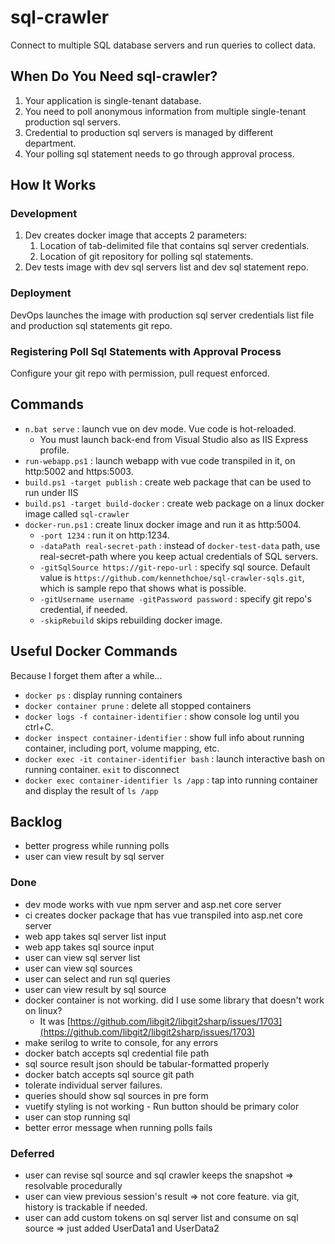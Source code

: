 # sql-crawler

Connect to multiple SQL database servers and run queries to collect data.

## When Do You Need sql-crawler?

1. Your application is single-tenant database.
2. You need to poll anonymous information from multiple single-tenant production sql servers.
3. Credential to production sql servers is managed by different department.
4. Your polling sql statement needs to go through approval process.

## How It Works

### Development

1. Dev creates docker image that accepts 2 parameters:
   1. Location of tab-delimited file that contains sql server credentials.
   2. Location of git repository for polling sql statements.
2. Dev tests image with dev sql servers list and dev sql statement repo.

### Deployment

DevOps launches the image with production sql server credentials list file and production sql statements git repo.

### Registering Poll Sql Statements with Approval Process

Configure your git repo with permission, pull request enforced.

## Commands

* `n.bat serve` : launch vue on dev mode. Vue code is hot-reloaded.
  * You must launch back-end from Visual Studio also as IIS Express profile.
* `run-webapp.ps1` : launch webapp with vue code transpiled in it, on http:5002 and https:5003.
* `build.ps1 -target publish` : create web package that can be used to run under IIS
* `build.ps1 -target build-docker` : create web package on a linux docker image called `sql-crawler`
* `docker-run.ps1` : create linux docker image and run it as http:5004.
    *  `-port 1234` : run it on http:1234.
    *  `-dataPath real-secret-path` : instead of `docker-test-data` path, use real-secret-path where you keep actual credentials of SQL servers.
    *  `-gitSqlSource https://git-repo-url` : specify sql source. Default value is `https://github.com/kennethchoe/sql-crawler-sqls.git`, which is sample repo that shows what is possible.
    *  `-gitUsername username -gitPassword password`  : specify git repo's credential, if needed.
    *  `-skipRebuild` skips rebuilding docker image.

## Useful Docker Commands

Because I forget them after a while...

* `docker ps` : display running containers
* `docker container prune` : delete all stopped containers
* `docker logs -f container-identifier` : show console log until you ctrl+C.
* `docker inspect container-identifier` : show full info about running container, including port, volume mapping, etc.
* `docker exec -it container-identifier bash` : launch interactive bash on running container. `exit` to disconnect
* `docker exec container-identifier ls /app` : tap into running container and display the result of `ls /app`

## Backlog

* better progress while running polls
* user can view result by sql server

### Done

* dev mode works with vue npm server and asp.net core server
* ci creates docker package that has vue transpiled into asp.net core server
* web app takes sql server list input
* web app takes sql source input
* user can view sql server list
* user can view sql sources
* user can select and run sql queries
* user can view result by sql source
* docker container is not working. did I use some library that doesn't work on linux?
    *  It was [https://github.com/libgit2/libgit2sharp/issues/1703](https://github.com/libgit2/libgit2sharp/issues/1703)
* make serilog to write to console, for any errors
* docker batch accepts sql credential file path
* sql source result json should be tabular-formatted properly
* docker batch accepts sql source git path
* tolerate individual server failures.
* queries should show sql sources in pre form
* vuetify styling is not working - Run button should be primary color
* user can stop running sql
* better error message when running polls fails

### Deferred

* user can revise sql source and sql crawler keeps the snapshot => resolvable procedurally
* user can view previous session's result => not core feature. via git, history is trackable if needed.
* user can add custom tokens on sql server list and consume on sql source => just added UserData1 and UserData2
